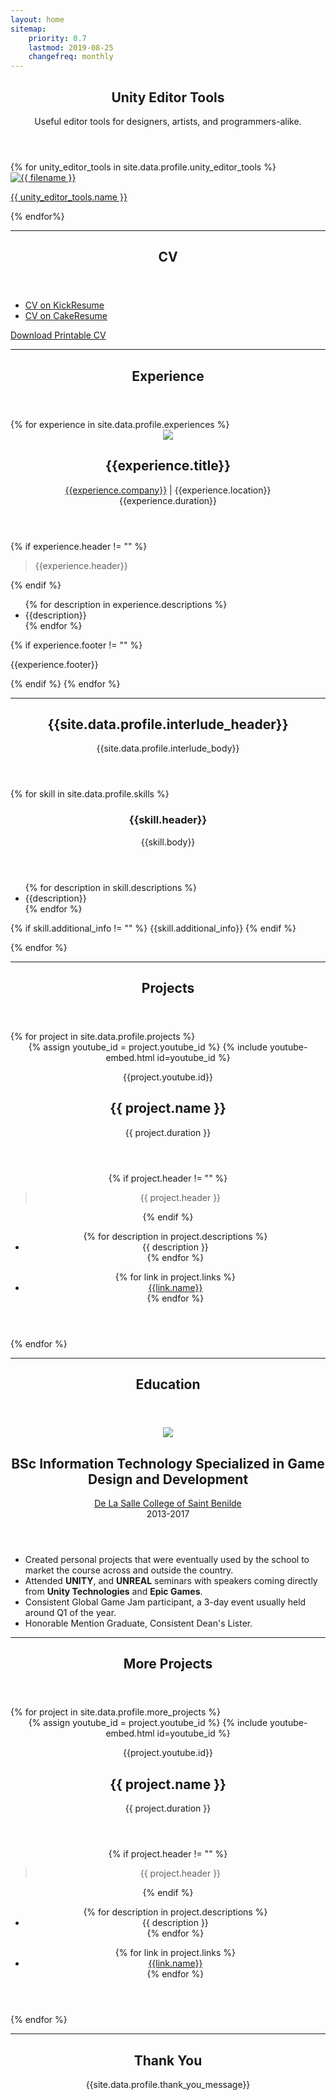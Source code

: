```yaml
---
layout: home
sitemap:
    priority: 0.7
    lastmod: 2019-08-25
    changefreq: monthly
---
```


<section>
  <!-- WELCOME -->
  <header class="major" id="unityeditortools">
	  <h1>Unity Editor Tools</h1>
    <p>
      Useful editor tools for designers, artists, and programmers-alike.
    </p>
  </header>
  <div class="box alt">
    <div class="row 50% uniform">
      {% for unity_editor_tools in site.data.profile.unity_editor_tools %}
        <div class="4u">
          <span class="image fit">
            <a href="{{ unity_editor_tools.image_path | absolute_url }}" title="{{ unity_editor_tools.name }}">
              <img src="{{ unity_editor_tools.image_path | absolute_url }}" alt="{{ filename }}" title="" />
              <p> {{ unity_editor_tools.name }} </p>
            </a>
          </span>
        </div>
      {% endfor%}
    </div>
  </div>
  <hr/>

  <!-- CVs -->
  <header class="major" id="cv">
    <h1>CV</h1>
  </header>
  <ul class="actions fit" >
    <li><a href="https://www.kickresume.com/cv/admoraguilar/" class="button special fit center" target="_blank">CV on KickResume</a></li>
    <li><a href="https://www.cakeresume.com/admor-aloysious-aguilar" class="button special fit center" target="_blank">CV on CakeResume</a></li>
  </ul>

  <a href="documents/CV - Aguilar, Admor.pdf" class="button special fit center" download>Download Printable CV</a>
  <hr/>
  
  <!-- EXPERIENCE -->
  <header class="major" id="experience">
	  <h1>Experience</h1>
  </header>
  {% for experience in site.data.profile.experiences %}
    <header>
      <span class="image right">
        <img src="{{experience.company_logo | absolute_url }}">
      </span>
      <h2>{{experience.title}}</h2>
      <p>
        <a href="{{experience.company_website}}" target="_blank">{{experience.company}}</a> | {{experience.location}} <br/> {{experience.duration}} <br>
      </p>
    </header>
    {% if experience.header != "" %}
      <blockquote>
        {{experience.header}}
      </blockquote>
    {% endif %}
    <p>
      <ul>
        {% for description in experience.descriptions %}
          <li>{{description}}</li>
        {% endfor %}
      </ul>
    </p>
    {% if experience.footer != "" %}
      <p>{{experience.footer}}</p>
    {% endif %}
  {% endfor %}
  <hr/>

  <!-- INTERLUDE -->
  <header class="major" id="interlude">
    <h1>{{site.data.profile.interlude_header}}</h1>
    <p>{{site.data.profile.interlude_body}}</p>
  </header>
  <div class="row">
    {% for skill in site.data.profile.skills %}
      <div class="6u 12u$(small)">
        <header>
          <i class="fa {{skill.fontawesome_icon}} fa-4x"></i>
          <h3>{{skill.header}}</h3>
          <p>{{skill.body}}</p>
        </header>
        <ul>
          {% for description in skill.descriptions %}
            <li>{{description}}</li>
          {% endfor %}
        </ul>
         <p>
          {% if skill.additional_info != "" %}
            {{skill.additional_info}}
          {% endif %}
         </p>
      </div>
    {% endfor %}
  </div>
  <hr/>

  <!-- PROJECTS -->
  <header class="major" id="projects">
    <h1>Projects</h1>
  </header>
  {% for project in site.data.profile.projects %}
    <header>
      <header>
        {% assign youtube_id = project.youtube_id %}
        {% include youtube-embed.html id=youtube_id %}
        <p>{{project.youtube.id}}</p>
        <h2>{{ project.name }}</h2>
        <p>{{ project.duration }}</p>
      </header>
      {% if project.header != "" %}
        <blockquote> {{ project.header }} </blockquote>
      {% endif %}
      <p>
        <ul>
          {% for description in project.descriptions %}
            <li>{{ description }}</li>
          {% endfor %}
        </ul>
      </p>
      <ul class="actions fit">
        {% for link in project.links %}
            <li><a href="{{link.url}}" class="button special fit center" target="_blank">{{link.name}}</a></li>
        {% endfor %}  
      </ul>
    </header>
  {% endfor %}
  <hr/>

  <!-- EDUCATION -->
  <header class="major" id="education">
    <h1>Education</h1>
  </header>
  <header>
    <span class="image right">
      <img src="{{ "images/education/DLS-CSB.png" | absolute_url }}">
    </span>
    <h2>BSc Information Technology Specialized in Game Design and Development</h2>
    <p>
      <a href="http://benilde.edu.ph/" target="_blank">De La Salle College of Saint Benilde</a> <br> 2013-2017
    </p>
  </header>
  <p>
    <ul>
      <li>Created personal projects that were eventually used by the school to market the course across and outside the country.</li>
      <li>Attended <strong>UNITY</strong>, and <strong>UNREAL</strong> seminars with speakers coming directly from <strong>Unity Technologies</strong> and <strong>Epic Games</strong>.</li>
      <li>Consistent Global Game Jam participant, a 3-day event usually held around Q1 of the year.</li>
      <li>Honorable Mention Graduate, Consistent Dean's Lister.</li>
    </ul>
  </p>
  <hr/>

  <!-- MORE PROJECTS -->
  <header class="major" id="moreprojects">
    <h1>More Projects</h1>
  </header>
  {% for project in site.data.profile.more_projects %}
    <header>
      <header>
        {% assign youtube_id = project.youtube_id %}
        {% include youtube-embed.html id=youtube_id %}
        <p>{{project.youtube.id}}</p>
        <h2>{{ project.name }}</h2>
        <p>{{ project.duration }}</p>
      </header>
      {% if project.header != "" %}
        <blockquote> {{ project.header }} </blockquote>
      {% endif %}
      <p>
        <ul>
          {% for description in project.descriptions %}
            <li>{{ description }}</li>
          {% endfor %}
        </ul>
      </p>
      <ul class="actions fit">
        {% for link in project.links %}
            <li><a href="{{link.url}}" class="button special fit center" target="_blank">{{link.name}}</a></li>
        {% endfor %}  
      </ul>
    </header>
  {% endfor %}
  <hr/>

  <header class="major" id="thankyou">
    <h1>Thank You</h1>
    <p>{{site.data.profile.thank_you_message}}</p>
  </header>

</section>